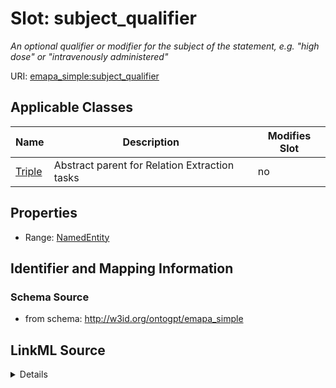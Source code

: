 

# Slot: subject_qualifier


_An optional qualifier or modifier for the subject of the statement, e.g. "high dose" or "intravenously administered"_



URI: [emapa_simple:subject_qualifier](http://w3id.org/ontogpt/emapa_simplesubject_qualifier)



<!-- no inheritance hierarchy -->





## Applicable Classes

| Name | Description | Modifies Slot |
| --- | --- | --- |
| [Triple](Triple.md) | Abstract parent for Relation Extraction tasks |  no  |







## Properties

* Range: [NamedEntity](NamedEntity.md)





## Identifier and Mapping Information







### Schema Source


* from schema: http://w3id.org/ontogpt/emapa_simple




## LinkML Source

<details>
```yaml
name: subject_qualifier
description: An optional qualifier or modifier for the subject of the statement, e.g.
  "high dose" or "intravenously administered"
from_schema: http://w3id.org/ontogpt/emapa_simple
rank: 1000
alias: subject_qualifier
owner: Triple
domain_of:
- Triple
range: NamedEntity

```
</details>